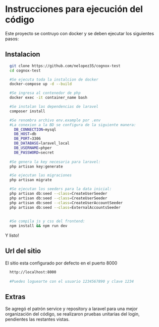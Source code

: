 
# Instrucciones para ejecución del código

Este proyecto se contruyo con docker y se deben ejecutar los siguientes pasos:

## Instalacion

```bash
  git clone https://github.com/nelopez35/cognox-test
  cd cognox-test

  #Se ejecuta toda la instalcion de docker
  docker-compose up -d --build

  #Se ingresa al contenedor de php
  docker exec -it container_name bash

  #Se instalan las dependencias de laravel
  composer install

  #Se renombra archivo env.example por .env
  #La conexion a la BD se configura de la siguiente manera:
    DB_CONNECTION=mysql
    DB_HOST=db
    DB_PORT=3306
    DB_DATABASE=laravel_local
    DB_USERNAME=phper
    DB_PASSWORD=secret
    
  #Se genera la key necesaria para laravel:
  php artisan key:generate

  #Se ejecutan las migraciones
  php artisan migrate

  #Se ejecutan los seeders para la data inicial:
  php artisan db:seed --class=CreateUserSeeder
  php artisan db:seed --class=CreateUserSeeder
  php artisan db:seed --class=CreateUserAccountSeeder
  php artisan db:seed --class=ExternalAccountsSeeder 
  
  
  #Se compila js y css del frontend:
  npm install && npm run dev

```

Y listo!



## Url del sitio

El sitio esta configurado por defecto en el puerto 8000
```bash
  http://localhost:8000
  
  #Puedes loguearte con el usuario 1234567890 y clave 1234
```


## Extras

Se agregó el patrón service y repository a laravel para una mejor organización del
código, se realizaron pruebas unitarias del login, pendientes las restantes vistas.